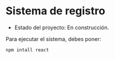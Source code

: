 <h1> Sistema de registro</h1>

- Estado del proyecto: En construcción.

Para ejecutar el sistema, debes poner:

```npm intall react```
